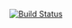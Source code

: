 [![Build Status](https://travis-ci.org/johndizaro/condominio.svg?branch=master)](https://travis-ci.org/johndizaro/condominio)